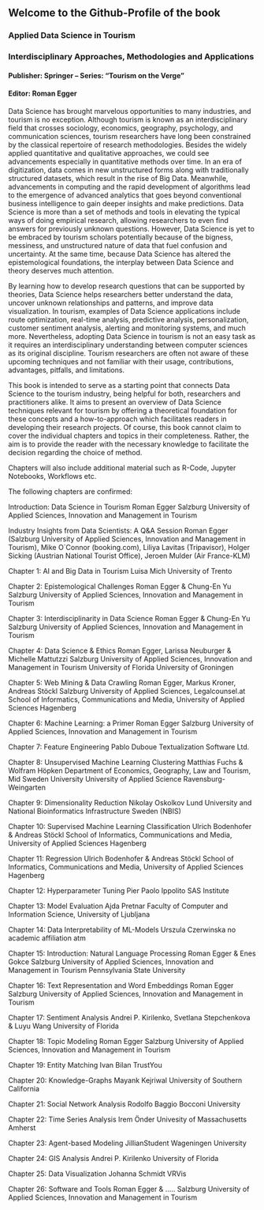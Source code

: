 ## Welcome to the Github-Profile of the book 

### Applied Data Science in Tourism
### Interdisciplinary Approaches, Methodologies and Applications

#### Publisher: Springer – Series: “Tourism on the Verge”

#### Editor: Roman Egger

Data Science has brought marvelous opportunities to many industries, and tourism is no exception. Although tourism is known as an interdisciplinary field that crosses sociology, economics, geography, psychology, and communication sciences, tourism researchers have long been constrained by the classical repertoire of research methodologies. Besides the widely applied quantitative and qualitative approaches, we could see advancements especially in quantitative methods over time. In an era of digitization, data comes in new unstructured forms along with traditionally structured datasets, which result in the rise of Big Data. Meanwhile, advancements in computing and the rapid development of algorithms lead to the emergence of advanced analytics that goes beyond conventional business intelligence to gain deeper insights and make predictions. Data Science is more than a set of methods and tools in elevating the typical ways of doing empirical research, allowing researchers to even find answers for previously unknown questions. However, Data Science is yet to be embraced by tourism scholars potentially because of the bigness, messiness, and unstructured nature of data that fuel confusion and uncertainty. At the same time, because Data Science has altered the epistemological foundations, the interplay between Data Science and theory deserves much attention.

By learning how to develop research questions that can be supported by theories, Data Science helps researchers better understand the data, uncover unknown relationships and patterns, and improve data visualization. In tourism, examples of Data Science applications include route optimization, real-time analysis, predictive analysis, personalization, customer sentiment analysis, alerting and monitoring systems, and much more. Nevertheless, adopting Data Science in tourism is not an easy task as it requires an interdisciplinary understanding between computer sciences as its original discipline. Tourism researchers are often not aware of these upcoming techniques and not familiar with their usage, contributions, advantages, pitfalls, and limitations.

This book is intended to serve as a starting point that connects Data Science to the tourism industry, being helpful for both, researchers and practitioners alike. It aims to present an overview of Data Science techniques relevant for tourism by offering a theoretical foundation for these concepts and a how-to-approach which facilitates readers in developing their research projects. Of course, this book cannot claim to cover the individual chapters and topics in their completeness. Rather, the aim is to provide the reader with the necessary knowledge to facilitate the decision regarding the choice of method.

Chapters will also include additional material such as R-Code, Jupyter Notebooks, Workflows etc.

The following chapters are confirmed:

Introduction: Data Science in Tourism
Roman Egger
Salzburg University of Applied Sciences, Innovation and Management in Tourism

Industry Insights from Data Scientists: A Q&A Session
Roman Egger (Salzburg University of Applied Sciences, Innovation and Management in Tourism), Mike O´Connor (booking.com), Liliya Lavitas (Tripavisor), Holger Sicking (Austrian National Tourist Office), Jeroen Mulder (Air France-KLM)

Chapter 1: AI and Big Data in Tourism
Luisa Mich
University of Trento

Chapter 2: Epistemological Challenges
Roman Egger & Chung-En Yu
Salzburg University of Applied Sciences, Innovation and Management in Tourism

Chapter 3: Interdisciplinarity in Data Science
Roman Egger & Chung-En Yu
Salzburg University of Applied Sciences, Innovation and Management in Tourism

Chapter 4: Data Science & Ethics
Roman Egger, Larissa Neuburger & Michelle Mattutzzi
Salzburg University of Applied Sciences, Innovation and Management in Tourism
University of Florida
University of Groningen

Chapter 5: Web Mining & Data Crawling
Roman Egger, Markus Kroner, Andreas Stöckl
Salzburg University of Applied Sciences,
Legalcounsel.at
School of Informatics, Communications and Media, University of Applied Sciences Hagenberg

Chapter 6: Machine Learning: a Primer
Roman Egger
Salzburg University of Applied Sciences, Innovation and Management in Tourism

Chapter 7: Feature Engineering
Pablo Duboue
Textualization Software Ltd.

Chapter 8: Unsupervised Machine Learning
Clustering
Matthias Fuchs & Wolfram Höpken
Department of Economics, Geography, Law and Tourism, Mid Sweden University
University of Applied Science Ravensburg-Weingarten

Chapter 9: Dimensionality Reduction
Nikolay Oskolkov
Lund University and National Bioinformatics Infrastructure Sweden (NBIS)

Chapter 10: Supervised Machine Learning
Classification
Ulrich Bodenhofer & Andreas Stöckl
School of Informatics, Communications and Media, University of Applied Sciences Hagenberg

Chapter 11: Regression
Ulrich Bodenhofer & Andreas Stöckl
School of Informatics, Communications and Media, University of Applied Sciences Hagenberg

Chapter 12: Hyperparameter Tuning
Pier Paolo Ippolito
SAS Institute

Chapter 13: Model Evaluation
Ajda Pretnar
Faculty of Computer and Information Science, University of Ljubljana

Chapter 14: Data Interpretability of ML-Models
Urszula Czerwinska
no academic affiliation atm

Chapter 15: Introduction: Natural Language Processing
Roman Egger & Enes Gokce
Salzburg University of Applied Sciences, Innovation and Management in Tourism
Pennsylvania State University

Chapter 16: Text Representation and Word Embeddings
Roman Egger
Salzburg University of Applied Sciences, Innovation and Management in Tourism

Chapter 17: Sentiment Analysis
Andrei P. Kirilenko, Svetlana Stepchenkova & Luyu Wang
University of Florida

Chapter 18: Topic Modeling
Roman Egger
Salzburg University of Applied Sciences, Innovation and Management in Tourism

Chapter 19: Entity Matching
Ivan Bilan
TrustYou

Chapter 20: Knowledge-Graphs
Mayank Kejriwal
University of Southern California

Chapter 21: Social Network Analysis
Rodolfo Baggio
Bocconi University

Chapter 22: Time Series Analysis
Irem Önder
Univesity of Massachusetts Amherst

Chapter 23: Agent-based Modeling
JillianStudent
Wageningen University

Chapter 24: GIS Analysis
Andrei P. Kirilenko
University of Florida

Chapter 25: Data Visualization
Johanna Schmidt
VRVis

Chapter 26: Software and Tools
Roman Egger & …..
Salzburg University of Applied Sciences, Innovation and Management in Tourism
